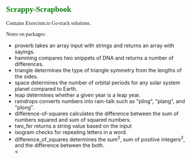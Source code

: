 <!DOCTYPE html>
<html>
<head>
</head>
<body>
<article>
<h1 style="color: green; font-family: cursive;">Scrappy-Scrapbook</h1>

<p style="font-family: cursive;">Contains Exorcism.io Go-track solutions. </p>
<p style="font-family: cursive;">Notes on packages:
<ul>
<li>proverb takes an array input with strings and returns an array with sayings.</li>
<li>hamming compares two snippets of DNA and returns a number of differences.</li>
<li>triangle  determines the type of triangle symmetry from the lengths of the sides.</li>
<li>space determines the number of orbital periods for any solar system planet compared to Earth.</li>
<li>leap determines whether a given year is a leap year.</li>
<li>raindrops converts numbers into rain-talk such as "pling", "plang", and "plong".</li>
<li>difference-of-squares calculates the difference between the sum of numbers squared and sum of squared numbers.</li>
<li>two_fer returns a string value based on the input</li>
<li>isogram checks for repeating letters in a word.</li>
<li>difference_of_squares determines the sum<sup>2</sup>, sum of positive integers<sup>2</sup>, and the difference
	between the both.</li><</ul>
</ul>
</p>
</article>
</body>
</html>

